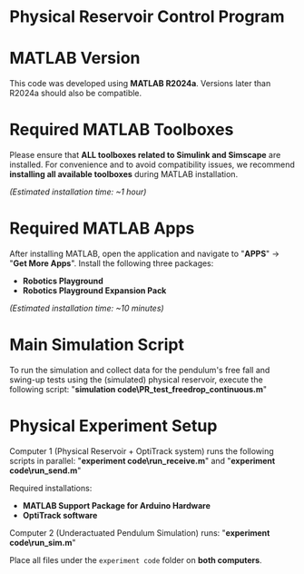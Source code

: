 # Physical Reservoir Control Program

# MATLAB Version
This code was developed using **MATLAB R2024a**. Versions later than R2024a should also be compatible.

# Required MATLAB Toolboxes
Please ensure that **ALL toolboxes related to Simulink and Simscape** are installed. For convenience and to avoid compatibility issues, we recommend **installing all available toolboxes** during MATLAB installation.

*(Estimated installation time: ~1 hour)*

# Required MATLAB Apps
After installing MATLAB, open the application and navigate to "**APPS**" → "**Get More Apps**". Install the following three packages:
- **Robotics Playground**
- **Robotics Playground Expansion Pack**

*(Estimated installation time: ~10 minutes)*

# Main Simulation Script
To run the simulation and collect data for the pendulum's free fall and swing-up tests using the (simulated) physical reservoir, execute the following script: "**simulation code\PR_test_freedrop_continuous.m**"

# Physical Experiment Setup
Computer 1 (Physical Reservoir + OptiTrack system) runs the following scripts in parallel: "**experiment code\run_receive.m**" and "**experiment code\run_send.m**"

Required installations:
- **MATLAB Support Package for Arduino Hardware**
- **OptiTrack software**

Computer 2 (Underactuated Pendulum Simulation) runs: "**experiment code\run_sim.m**"

Place all files under the `experiment code` folder on **both computers**.
